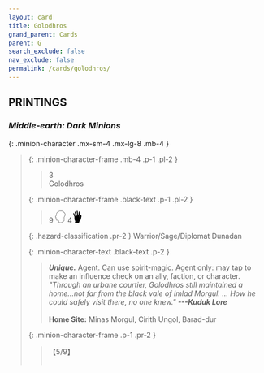 ```yaml
---
layout: card
title: Golodhros
grand_parent: Cards
parent: G
search_exclude: false
nav_exclude: false
permalink: /cards/golodhros/
---
```


## PRINTINGS


### _Middle-earth: Dark Minions_

{: .minion-character .mx-sm-4 .mx-lg-8 .mb-4 }
> {: .minion-character-frame .mb-4 .p-1 .pl-2 }
> > <div class="hazard-mp">3</div>
> > <div class="card-name">Golodhros</div>
>
> {: .minion-character-frame .black-text .p-1 .pl-2 }
> > 9 ![](/assets/images/mind.svg) 4![](/assets/images/di.svg)
>
> {: .hazard-classification .pr-2 }
> Warrior/Sage/Diplomat Dunadan
>
> {: .minion-character-text .black-text .p-2 }
> > _**Unique.**_ Agent. Can use spirit-magic. Agent only: may tap to make an influence check on an ally, faction, or character. <br>_"Through an urbane courtier, Golodhros still maintained a home...not far from the black vale of Imlad Morgul. ... How he could safely visit there, no one knew."_ ***---Kuduk Lore***  <br><br>**Home Site:** Minas Morgul, Cirith Ungol, Barad-dur 
>
> {: .minion-character-frame .p-1 .pr-2 }
> > <div class="card-shield">【5/9】</div>
> > <div class="card-corruption-white">&nbsp;</div>
